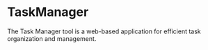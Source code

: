 # TaskManager
 The Task Manager tool is a web-based application for efficient task organization and management.
